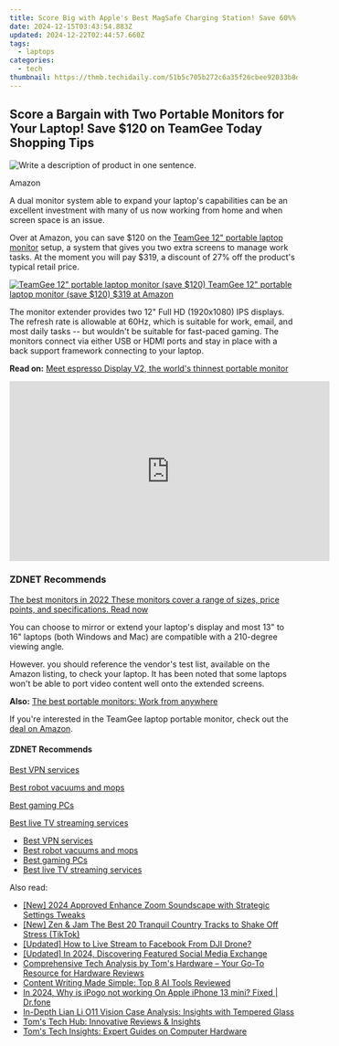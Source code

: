 ```yaml
---
title: Score Big with Apple's Best MagSafe Charging Station! Save 60%% Today Only – Shop Smart and Secure Yours From ZDNET
date: 2024-12-15T03:43:54.883Z
updated: 2024-12-22T02:44:57.660Z
tags:
  - laptops
categories:
  - tech
thumbnail: https://thmb.techidaily.com/51b5c705b272c6a35f26cbee92033b8d25124b814164fccb1a1f598c30e520f7.jpg
---
```


## Score a Bargain with Two Portable Monitors for Your Laptop! Save $120 on TeamGee Today  Shopping Tips

![Write a description of product in one sentence.](https://www.zdnet.com/a/img/resize/41247374ec9376a798a47e28bb5ad461eb030945/2022/10/26/06c3e702-8a91-4cb0-a666-7d73dc31ecb0/145.jpg?auto=webp&width=1280)

Amazon

A dual monitor system able to expand your laptop's capabilities can be an excellent investment with many of us now working from home and when screen space is an issue. 

Over at Amazon, you can save $120 on the [TeamGee 12" portable laptop monitor](https://buy.geni.us/Proxy.ashx?TSID=368250&GR%5FURL=https%3A%2F%2Fwww.amazon.com%2FTeamGee-Portable-Monitor-Display-Extender%2Fdp%2FB09NLKWDMP%3Ftag%3Dzd-buy-button-20%26ascsubtag%3D%5F%5FCOM%5FCLICK%5FID%5F%5F%7C9351e5b7-6958-4fb4-8a10-6c97c5611ccf%7Cdtp&dtb=1) setup, a system that gives you two extra screens to manage work tasks. At the moment you will pay $319, a discount of 27% off the product's typical retail price. 

[![TeamGee 12" portable laptop monitor (save $120)](https://www.zdnet.com/a/img/resize/05ad29ab979c327a50ce990562603abb31eac738/2022/10/26/c84827de-f279-4266-ac1c-2a2d756f34a0/144.jpg?auto=webp&fit=crop&height=172.5&width=294) TeamGee 12" portable laptop monitor (save $120) $319 at Amazon](https://buy.geni.us/Proxy.ashx?TSID=368250&GR%5FURL=https%3A%2F%2Fwww.amazon.com%2FTeamGee-Portable-Monitor-Display-Extender%2Fdp%2FB09NLKWDMP%3Ftag%3Dzd-buy-button-20%26ascsubtag%3D%5F%5FCOM%5FCLICK%5FID%5F%5F%7C9351e5b7-6958-4fb4-8a10-6c97c5611ccf%7Cdtp&dtb=1)

The monitor extender provides two 12" Full HD (1920x1080) IPS displays. The refresh rate is allowable at 60Hz, which is suitable for work, email, and most daily tasks -- but wouldn't be suitable for fast-paced gaming. The monitors connect via either USB or HDMI ports and stay in place with a back support framework connecting to your laptop. 

**Read on:** [Meet espresso Display V2, the world's thinnest portable monitor](https://www.zdnet.com/home-and-office/smart-office/meet-espresso-display-v2-the-worlds-thinnest-portable-monitor/)

<!-- affiliate ads begin -->
<iframe width="560" height="315" src="https://www.youtube.com/embed/FLlUft1ZxI0?si=pBd5QdHEE27qsNlN" title="YouTube video player" frameborder="0" allow="accelerometer; autoplay; clipboard-write; encrypted-media; gyroscope; picture-in-picture; web-share" referrerpolicy="strict-origin-when-cross-origin" allowfullscreen></iframe>
<!-- affiliate ads end -->

### **ZDNET** Recommends

[The best monitors in 2022 These monitors cover a range of sizes, price points, and specifications.  Read now](https://www.zdnet.com/article/best-monitor/)

You can choose to mirror or extend your laptop's display and most 13" to 16" laptops (both Windows and Mac) are compatible with a 210-degree viewing angle. 

However. you should reference the vendor's test list, available on the Amazon listing, to check your laptop. It has been noted that some laptops won't be able to port video content well onto the extended screens. 

**Also:** [The best portable monitors: Work from anywhere](https://www.zdnet.com/article/best-portable-monitor/)

If you're interested in the TeamGee laptop portable monitor, check out the [deal on Amazon](https://buy.geni.us/Proxy.ashx?TSID=368250&GR%5FURL=https%3A%2F%2Fwww.amazon.com%2FTeamGee-Portable-Monitor-Display-Extender%2Fdp%2FB09NLKWDMP%3Ftag%3Dzd-buy-button-20%26ascsubtag%3D%5F%5FCOM%5FCLICK%5FID%5F%5F%7C9351e5b7-6958-4fb4-8a10-6c97c5611ccf%7Cdtp&dtb=1). 

#### **ZDNET** Recommends

[Best VPN services](https://www.zdnet.com/article/best-vpn/ "Best VPN services")

[Best robot vacuums and mops](https://www.zdnet.com/article/best-robot-vacuum-mop/ "Best robot vacuums and mops")

[Best gaming PCs](https://www.zdnet.com/article/best-gaming-pc/ "Best gaming PCs")

[Best live TV streaming services](https://www.zdnet.com/article/best-live-tv-streaming-service/ "Best live TV streaming services")

* [Best VPN services](https://www.zdnet.com/article/best-vpn/ "Best VPN services")
* [Best robot vacuums and mops](https://www.zdnet.com/article/best-robot-vacuum-mop/ "Best robot vacuums and mops")
* [Best gaming PCs](https://www.zdnet.com/article/best-gaming-pc/ "Best gaming PCs")
* [Best live TV streaming services](https://www.zdnet.com/article/best-live-tv-streaming-service/ "Best live TV streaming services")

<ins class="adsbygoogle"
     style="display:block"
     data-ad-format="autorelaxed"
     data-ad-client="ca-pub-7571918770474297"
     data-ad-slot="1223367746"></ins>

<ins class="adsbygoogle"
     style="display:block"
     data-ad-client="ca-pub-7571918770474297"
     data-ad-slot="8358498916"
     data-ad-format="auto"
     data-full-width-responsive="true"></ins>

<span class="atpl-alsoreadstyle">Also read:</span>
<div><ul>
<li><a href="https://screen-activity-recording.techidaily.com/new-2024-approved-enhance-zoom-soundscape-with-strategic-settings-tweaks/"><u>[New] 2024 Approved Enhance Zoom Soundscape with Strategic Settings Tweaks</u></a></li>
<li><a href="https://tiktok-video-recordings.techidaily.com/new-zen-and-jam-the-best-20-tranquil-country-tracks-to-shake-off-stress-tiktok/"><u>[New] Zen & Jam The Best 20 Tranquil Country Tracks to Shake Off Stress (TikTok)</u></a></li>
<li><a href="https://facebook-video-content.techidaily.com/updated-how-to-live-stream-to-facebook-from-dji-drone/"><u>[Updated] How to Live Stream to Facebook From DJI Drone?</u></a></li>
<li><a href="https://facebook-video-share.techidaily.com/updated-in-2024-discovering-featured-social-media-exchange/"><u>[Updated] In 2024, Discovering Featured Social Media Exchange</u></a></li>
<li><a href="https://hardware-reviews.techidaily.com/comprehensive-tech-analysis-by-toms-hardware-your-go-to-resource-for-hardware-reviews/"><u>Comprehensive Tech Analysis by Tom's Hardware – Your Go-To Resource for Hardware Reviews</u></a></li>
<li><a href="https://tech-revival.techidaily.com/content-writing-made-simple-top-8-ai-tools-reviewed/"><u>Content Writing Made Simple: Top 8 AI Tools Reviewed</u></a></li>
<li><a href="https://ios-pokemon-go.techidaily.com/in-2024-why-is-ipogo-not-working-on-apple-iphone-13-mini-fixed-drfone-by-drfone-virtual-ios/"><u>In 2024, Why is iPogo not working On Apple iPhone 13 mini? Fixed | Dr.fone</u></a></li>
<li><a href="https://hardware-reviews.techidaily.com/in-depth-lian-li-o11-vision-case-analysis-insights-with-tempered-glass/"><u>In-Depth Lian Li O11 Vision Case Analysis: Insights with Tempered Glass</u></a></li>
<li><a href="https://hardware-reviews.techidaily.com/toms-tech-hub-innovative-reviews-and-insights/"><u>Tom's Tech Hub: Innovative Reviews & Insights</u></a></li>
<li><a href="https://hardware-reviews.techidaily.com/toms-tech-insights-expert-guides-on-computer-hardware/"><u>Tom's Tech Insights: Expert Guides on Computer Hardware</u></a></li>
</ul></div>

